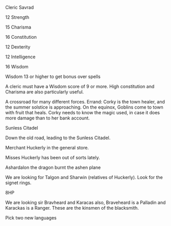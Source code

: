 Cleric Savrad

12 Strength

15 Charisma

16 Constitution

12 Dexterity

12 Intelligence

16 Wisdom

Wisdom 13 or higher to get bonus over spells

A cleric must have a Wisdom
score of 9 or more. High constitution and Charisma are
also particularly useful.

A crossroad for many different forces. Errand: Corky is the town healer, and the summer solstice is approaching. On the equinox, Goblins come to town with fruit that heals. Corky needs to know the magic used, in case it does more damage than to her bank account.


Sunless Citadel

Down the old road, leading to the Sunless Citadel.

Merchant Huckerly in the general store.

Misses Huckerly has been out of sorts lately. 


Ashardalon the dragon burnt the ashen plane

We are looking for Talgon and Sharwin (relatives of Huckerly). Look for the signet rings.

8HP

We are looking sir Bravheard and Karacas also, Braveheard is a Palladin and Karackas is a Ranger. These are the kinsmen of the blacksmith.

Pick two new languages


